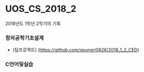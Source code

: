 # UOS_CS_2018_2
2018년도 1학년 2학기의 기록

### 창의공학기초설계
- [팀프로젝트] (https://github.com/seungri0826/2018_1_2_CED)

### C언어및실습 
